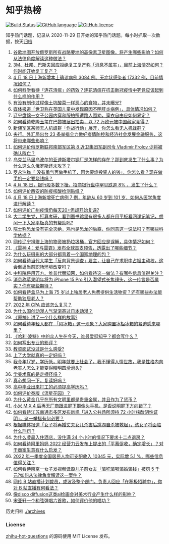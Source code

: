 # 知乎热榜
[![Build Status](https://github.com/ToWeLong/zhihu-hot-questions/workflows/CI/badge.svg)](https://github.com/ToWeLong/zhihu-hot-questions/actions)
[![GitHub language](https://img.shields.io/badge/language-golang-orange.svg)](https://golang.org/)
[![GitHub license](https://img.shields.io/github/license/ToWeLong/zhihu-hot-questions)](https://github.com/ToWeLong/zhihu-hot-questions/blob/main/LICENSE)

知乎热门话题，记录从 2020-11-29 日开始的知乎热门话题。每小时抓取一次数据，按天[归档](./archives)

<!-- BEGIN -->

1. [谷歌地图开放俄罗斯所有战略要地的高像素卫星图像，将产生哪些影响？如何从法律角度解读这种做法？](https://www.zhihu.com/question/528703938)
1. [3M、杜邦、巴斯夫回应拒绝复工复产称「消息不属实」，目前上海情况如何？何时能开始复工复产？](https://www.zhihu.com/question/528653329)
1. [4 月 18 日上海新增本土确诊病例 3084 例、无症状感染者 17332 例，目前情况如何？](https://www.zhihu.com/question/528783790)
1. [如何科学看待「连花清瘟」的药效？连花清瘟在抗击新冠疫情中究竟应该起到什么样的作用？](https://www.zhihu.com/question/528620572)
1. [有没有制作过程像土坑酸菜一样恶心的食物，并未曝光?](https://www.zhihu.com/question/522768103)
1. [媒体报道「世卫称在英国儿童中发现原因不明肝炎病例」，具体情况如何？](https://www.zhihu.com/question/528496928)
1. [辽宁盘锦一女子公园内穿和服拍照遭路人围劝，穿衣自由应如何界定？](https://www.zhihu.com/question/528635207)
1. [如何看待乾隆玉玺在巴黎被展出拍卖，以 72 万欧元被中国藏家竞得？](https://www.zhihu.com/question/528659901)
1. [新疆军区某师无人机蜂群「作战行动」展开，你怎么看无人机蜂群？](https://www.zhihu.com/question/528068291)
1. [央行、外汇局出台 23 条举措全力做好疫情防控和经济社会发展金融服务，这将带来哪些影响？](https://www.zhihu.com/question/528695906)
1. [如何评价俄罗斯联邦南部军区第 8 近卫集团军副司令 Vladimir Frolov 少将被确认阵亡？](https://www.zhihu.com/question/528408854)
1. [乌克兰马里乌波尔的亚速斯塔尔钢厂是怎样的存在？那到底发生了什么事？为什么这么久俄罗斯还未攻下？](https://www.zhihu.com/question/526700088)
1. [罗永浩称「 没有勇气再做手机了，因为要烧投资人的钱」，你怎么看？现在做手机一定要烧钱吗？](https://www.zhihu.com/question/528470851)
1. [4 月 18 日，银行股多数下挫，招商银行盘中罕见跌逾 8% ，发生了什么？](https://www.zhihu.com/question/528638939)
1. [如何评价西安的防疫核酸检测贴纸？](https://www.zhihu.com/question/528041464)
1. [4 月 18 日上海新增死亡病例 7 例，年龄从 60 岁到 101 岁，如何从医学角度进行解读？](https://www.zhihu.com/question/528784357)
1. [如何评价广州疫情仍每天20+但却开始复课?](https://www.zhihu.com/question/528627455)
1. [大二学生党，打算考研，看到图书馆里有很多人都在用平板看网课记笔记，想问一下大家平板真的有帮助吗?](https://www.zhihu.com/question/528591143)
1. [院士称恐龙没有完全灭绝，鸡也是恐龙的后裔，你同意这一说法吗？有哪些科学依据？](https://www.zhihu.com/question/528629104)
1. [网传辽宁捐赠上海的物资被扔垃圾桶，官方回应是误解，具体情况如何？](https://www.zhihu.com/question/528666165)
1. [《雷神 4：爱与雷霆》发布全球首支预告，透露出了哪些细节？](https://www.zhihu.com/question/528727358)
1. [为什么玩摄影的大部分都背着一个国家地理的包？](https://www.zhihu.com/question/517912235)
1. [如何看待当代大学生「反向背景调查」雇主，让自己在求职中占据主动权，这会倒逼当前职场环境改变吗？](https://www.zhihu.com/question/528628889)
1. [中科院将用万方、维普代替知网，如何看待这一做法？有哪些信息值得关注？](https://www.zhihu.com/question/528643105)
1. [消息称苹果明年将为 iPhone 15 Pro 引入潜望式长焦镜头，这一传言是否属实？你有哪些期待？](https://www.zhihu.com/question/527962187)
1. [如何看待盒马为上海 75 岁以上独居老人免费提供生活物资？还有哪些办法能帮助独居老人？](https://www.zhihu.com/question/528646681)
1. [2022 年 CPA 应该怎么复习？](https://www.zhihu.com/question/492027528)
1. [为什么国创动漫人气渐渐高过日本动漫？](https://www.zhihu.com/question/448910703)
1. [《原神》讲了一个什么样的故事?](https://www.zhihu.com/question/421422485)
1. [如何看待年轻人都在 「囤冰箱」这一现象？大家购置冰柜冰箱的紧迫感来哪里？](https://www.zhihu.com/question/527706966)
1. [《哈利·波特》中的众人生在今天，谁最爱逛知乎？都会写什么？](https://www.zhihu.com/question/381091794)
1. [如何写出专业的影评？](https://www.zhihu.com/question/20571461)
1. [教资面试没过是什么感受?](https://www.zhihu.com/question/315830232)
1. [上了大学就真的一定好吗？](https://www.zhihu.com/question/528748342)
1. [我今年17岁，学历低，明年就要上社会了，我不懂得人情世故，我是性格内向老实人怎么才能变得精明圆滑滑头?](https://www.zhihu.com/question/528541282)
1. [学美术真的是走捷径吗？](https://www.zhihu.com/question/528183982)
1. [真心想问一下，复读好吗？](https://www.zhihu.com/question/528589914)
1. [高中毕业出来打工的必须提高学历吗？](https://www.zhihu.com/question/528606408)
1. [如何评价泰版《流星花园》？](https://www.zhihu.com/question/506708138)
1. [为什么黄金几乎在所有文明里都是贵重金属，并且作为了货币？](https://www.zhihu.com/question/23846763)
1. [小米 MIX 4 后再无厂商跟进屏下摄像头手机，是否说明屏下方向错了？](https://www.zhihu.com/question/512767571)
1. [如何看待江苏南通市多区发布新规「进入公共场所须持 72 小时核酸阴性证明」，这一举措有何必要？](https://www.zhihu.com/question/528606782)
1. [根据媒体报道「女子将再婚丈夫女儿杀害后跳湖自杀被救起」，该女子将面临什么刑罚？](https://www.zhihu.com/question/528495559)
1. [为什么凌晨入住酒店，没住满 24 个小时的情况下要求十二点退房？](https://www.zhihu.com/question/528389763)
1. [如何看待阿里妈妈 2022 经营力云发布上提出的「平蓄促收，确定增长」？对于商家生意有什么启发？](https://www.zhihu.com/question/527939615)
1. [2022 年一季度全国居民人均可支配收入 10345 元，实际增 5.1 %，哪些信息值得关注？](https://www.zhihu.com/question/528605902)
1. [如何看待南京一女子发视频诋毁儿子前女友「骗吃骗喝骗婚骗钱」被罚 5 千元?如何从法律角度解读这一案件？](https://www.zhihu.com/question/528604475)
1. [网传 B 站直播计划裁员，或波及整个部门，负责人回应「在积极招聘中」，你对 B 站直播有何看法？](https://www.zhihu.com/question/528630175)
1. [像disco diffusion这类ai绘画会对美术行业产生什么样的影响？](https://www.zhihu.com/question/528563685)
1. [宋亚轩一个和弦弹唱六首歌，如何评价他的唱功？](https://www.zhihu.com/question/528171769)

<!-- END -->

历史归档 [./archives](./archives)


### License
[zhihu-hot-questions](https://github.com/towelong/zhihu-hot-questions) 的源码使用 MIT License 发布。